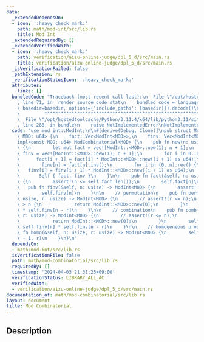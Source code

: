 ```yaml
---
data:
  _extendedDependsOn:
  - icon: ':heavy_check_mark:'
    path: math/mod-int/src/lib.rs
    title: Mod Int
  _extendedRequiredBy: []
  _extendedVerifiedWith:
  - icon: ':heavy_check_mark:'
    path: verification/aizu-online-judge/dpl_5_d/src/main.rs
    title: verification/aizu-online-judge/dpl_5_d/src/main.rs
  _isVerificationFailed: false
  _pathExtension: rs
  _verificationStatusIcon: ':heavy_check_mark:'
  attributes:
    links: []
  bundledCode: "Traceback (most recent call last):\n  File \"/opt/hostedtoolcache/Python/3.11.4/x64/lib/python3.11/site-packages/onlinejudge_verify/documentation/build.py\"\
    , line 71, in _render_source_code_stat\n    bundled_code = language.bundle(stat.path,\
    \ basedir=basedir, options={'include_paths': [basedir]}).decode()\n          \
    \         ^^^^^^^^^^^^^^^^^^^^^^^^^^^^^^^^^^^^^^^^^^^^^^^^^^^^^^^^^^^^^^^^^^^^^^^^^^^^^^^^^\n\
    \  File \"/opt/hostedtoolcache/Python/3.11.4/x64/lib/python3.11/site-packages/onlinejudge_verify/languages/rust.py\"\
    , line 288, in bundle\n    raise NotImplementedError\nNotImplementedError\n"
  code: "use mod_int::ModInt;\n\n#[derive(Debug, Clone)]\npub struct ModCombinatorial<const\
    \ MOD: u64> {\n    fact: Vec<ModInt<MOD>>,\n    finv: Vec<ModInt<MOD>>,\n}\n\n\
    impl<const MOD: u64> ModCombinatorial<MOD> {\n    pub fn new(n: usize) -> Self\
    \ {\n        let mut fact = vec![ModInt::<MOD>::new(1); n + 1];\n        let mut\
    \ finv = vec![ModInt::<MOD>::new(1); n + 1];\n        for i in 0..n {\n      \
    \      fact[i + 1] = fact[i] * ModInt::<MOD>::new((i + 1) as u64);\n        }\n\
    \        finv[n] = fact[n].inv();\n        for i in (0..n).rev() {\n         \
    \   finv[i] = finv[i + 1] * ModInt::<MOD>::new((i + 1) as u64);\n        }\n \
    \       Self { fact, finv }\n    }\n\n    pub fn fact(&self, n: usize) -> ModInt<MOD>\
    \ {\n        assert!(n <= self.fact.len());\n        self.fact[n]\n    }\n\n \
    \   pub fn finv(&self, n: usize) -> ModInt<MOD> {\n        assert!(n <= self.finv.len());\n\
    \        self.finv[n]\n    }\n\n    // permutation\n    pub fn perm(&self, n:\
    \ usize, r: usize) -> ModInt<MOD> {\n        // assert!(r <= n);\n        if r\
    \ > n {\n            return ModInt::<MOD>::new(0);\n        }\n        self.fact[n]\
    \ * self.finv[n - r]\n    }\n\n    // combination\n    pub fn comb(&self, n: usize,\
    \ r: usize) -> ModInt<MOD> {\n        // assert!(r <= n);\n        if r > n {\n\
    \            return ModInt::<MOD>::new(0);\n        }\n        self.fact[n] *\
    \ self.finv[r] * self.finv[n - r]\n    }\n\n    // homogeneous product\n    pub\
    \ fn homo(&self, n: usize, r: usize) -> ModInt<MOD> {\n        self.comb(n + r\
    \ - 1, r)\n    }\n}\n"
  dependsOn:
  - math/mod-int/src/lib.rs
  isVerificationFile: false
  path: math/mod-combinatorial/src/lib.rs
  requiredBy: []
  timestamp: '2024-04-03 21:31:25+09:00'
  verificationStatus: LIBRARY_ALL_AC
  verifiedWith:
  - verification/aizu-online-judge/dpl_5_d/src/main.rs
documentation_of: math/mod-combinatorial/src/lib.rs
layout: document
title: Mod Combinatorial
---
```


## Description
